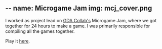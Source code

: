 --
name: Microgame Jam
img: mcj_cover.png
--

I worked as project lead on [GDA Collab's](http://gdacollab.com/) Microgame Jam, where we got together for 24 hours to make a game. I was primarily responsible for compiling all the games together.

Play it [here](https://game-design-art-collab.itch.io/speed-and-size).